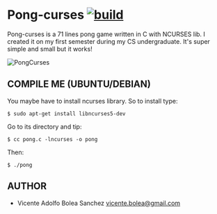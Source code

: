 # Pong-curses [![build](https://github.com/vicentebolea/Pong-curses/workflows/build/badge.svg)](https://github.com/vicentebolea/Pong-curses/actions?query=workflow%3Abuild)

Pong-curses is a 71 lines pong game written in C with NCURSES lib. I created it on my first semester during my CS undergraduate. It's super simple and small but it works!

![PongCurses](https://raw.githubusercontent.com/vicentebolea/Pong-curses/gh-pages/pong.png)

## COMPILE ME (UBUNTU/DEBIAN)

You maybe have to install ncurses library. So to install type:

    $ sudo apt-get install libncurses5-dev 

Go to its directory and tip:

    $ cc pong.c -lncurses -o pong 

Then:

    $ ./pong 


## AUTHOR 
- Vicente Adolfo Bolea Sanchez <vicente.bolea@gmail.com>
